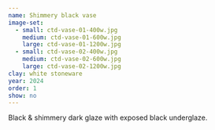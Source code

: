 ```yaml
---
name: Shimmery black vase
image-set:
  - small: ctd-vase-01-400w.jpg
    medium: ctd-vase-01-600w.jpg
    large: ctd-vase-01-1200w.jpg
  - small: ctd-vase-02-400w.jpg
    medium: ctd-vase-02-600w.jpg
    large: ctd-vase-02-1200w.jpg
clay: white stoneware
year: 2024
order: 1
show: no
---
```


Black & shimmery dark glaze with exposed black underglaze.